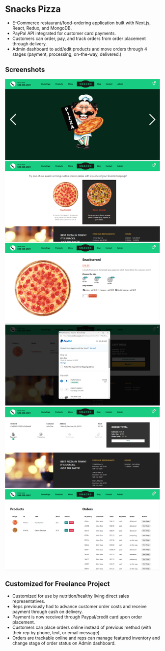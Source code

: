 # Snacks Pizza
 
- E-Commerce restaurant/food-ordering application built with Next.js, React, Redux, and MongoDB. 
- PayPal API integrated for customer card payments. 
- Customers can order, pay, and track orders from order placement through delivery.
- Admin dashboard to add/edit products and move orders through 4 stages (payment, processing, on-the-way, delivered.)

## Screenshots
<img src="public/images/screenshots/home-page.png">  
<img src="public/images/screenshots/pizzalist.png">
<img src="public/images/screenshots/product-page.png">
<img src="public/images/screenshots/paypal-order.png">
<img src="public/images/screenshots/order-tracker.png">
<img src="public/images/screenshots/admin-page.png">

 
## Customized for Freelance Project
- Customized for use by nutrition/healthy living direct sales representatives.
- Reps previously had to advance customer order costs and receive payment through cash on delivery.
- Payment is now received through Paypal/credit card upon order placement.
- Customers can place orders online instead of previous method (with their rep by phone, text, or email message).
- Orders are trackable online and reps can manage featured inventory and change stage of order status on Admin dashboard.  
